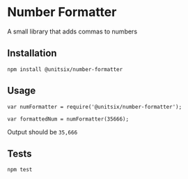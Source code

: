 

Number Formatter
=========

A small library that adds commas to numbers

## Installation

  `npm install @unitsix/number-formatter`

## Usage

    var numFormatter = require('@unitsix/number-formatter');
    
    var formattedNum = numFormatter(35666);

  

  Output should be `35,666`


## Tests

  `npm test`
